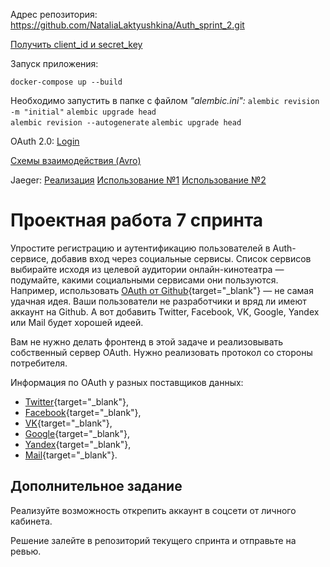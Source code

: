 
Адрес репозитория:
https://github.com/NataliaLaktyushkina/Auth_sprint_2.git

[Получить client_id и secret_key](https://console.cloud.google.com/apis/credentials/oauthclient)

Запуск приложения:

`docker-compose up --build`

Необходимо запустить в папке с файлом *"alembic.ini":*
`alembic revision -m "initial"`
`alembic upgrade head`    
`alembic revision --autogenerate`
`alembic upgrade head` 

OAuth 2.0:
[Login](http://127.0.0.1:5001/v1/oauth_login)

[Схемы взаимодействия (Avro)](flask_app/src/static)

Jaeger:
[Реализация](flask_app/src/utils/tracer.py)
[Использование №1](flask_app/src/api/v1/oauth.py)
[Использование №2](flask_app/src/api/v1/personal_account.py)

# Проектная работа 7 спринта

Упростите регистрацию и аутентификацию пользователей в Auth-сервисе, добавив вход через социальные сервисы. Список сервисов выбирайте исходя из целевой аудитории онлайн-кинотеатра — подумайте, какими социальными сервисами они пользуются. Например, использовать [OAuth от Github](https://docs.github.com/en/free-pro-team@latest/developers/apps/authorizing-oauth-apps){target="_blank"} — не самая удачная идея. Ваши пользователи не разработчики и вряд ли имеют аккаунт на Github. А вот добавить Twitter, Facebook, VK, Google, Yandex или Mail будет хорошей идеей.

Вам не нужно делать фронтенд в этой задаче и реализовывать собственный сервер OAuth. Нужно реализовать протокол со стороны потребителя.

Информация по OAuth у разных поставщиков данных: 

- [Twitter](https://developer.twitter.com/en/docs/authentication/overview){target="_blank"},
- [Facebook](https://developers.facebook.com/docs/facebook-login/){target="_blank"},
- [VK](https://vk.com/dev/access_token){target="_blank"},
- [Google](https://developers.google.com/identity/protocols/oauth2){target="_blank"},
- [Yandex](https://yandex.ru/dev/oauth/?turbo=true){target="_blank"},
- [Mail](https://api.mail.ru/docs/guides/oauth/){target="_blank"}.

## Дополнительное задание

Реализуйте возможность открепить аккаунт в соцсети от личного кабинета. 

Решение залейте в репозиторий текущего спринта и отправьте на ревью.
